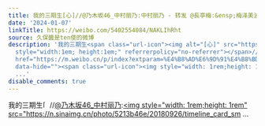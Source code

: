 ```yaml
---
title: 我的三期生[心]//@乃木坂46_中村丽乃:中村丽乃 - 转发 @長亭梅:&ensp;梅泽美波#梅泽美波# 2024.01.01 手机mail「１」<图>31单的MiniLive！有澡堂狂想曲的初披露...
date: '2024-01-07'
linkTitle: https://weibo.com/5402554084/NAKLIhRht
source: 久保醬是ten使的微博
description: '我的三期生<span class="url-icon"><img alt="[心]" src="https://h5.sinaimg.cn/m/emoticon/icon/others/l_xin-43af9086c0.png"
  style="width:1em; height:1em;" referrerpolicy="no-referrer"></span>//<a href="https://weibo.com/n/%E4%B9%83%E6%9C%A8%E5%9D%8246_%E4%B8%AD%E6%9D%91%E4%B8%BD%E4%B9%83">@乃木坂46_中村丽乃</a>:<a
  href="https://m.weibo.cn/p/index?extparam=%E4%B8%AD%E6%9D%91%E4%B8%BD%E4%B9%83&amp;containerid=10080867d9fe445905abe6ddd34a28e48e7f37"
  data-hide=""><span class="url-icon"><img style="width: 1rem;height: 1rem" src="https://n.sinaimg.cn/photo/5213b46e/20180926/timeline_card_sm
  ...'
disable_comments: true
---
```

我的三期生<span class="url-icon"><img alt="[心]" src="https://h5.sinaimg.cn/m/emoticon/icon/others/l_xin-43af9086c0.png" style="width:1em; height:1em;" referrerpolicy="no-referrer"></span>//<a href="https://weibo.com/n/%E4%B9%83%E6%9C%A8%E5%9D%8246_%E4%B8%AD%E6%9D%91%E4%B8%BD%E4%B9%83">@乃木坂46_中村丽乃</a>:<a href="https://m.weibo.cn/p/index?extparam=%E4%B8%AD%E6%9D%91%E4%B8%BD%E4%B9%83&amp;containerid=10080867d9fe445905abe6ddd34a28e48e7f37" data-hide=""><span class="url-icon"><img style="width: 1rem;height: 1rem" src="https://n.sinaimg.cn/photo/5213b46e/20180926/timeline_card_sm ...